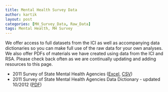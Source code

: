 ```yaml
---
title: Mental Health Survey Data
author: kartik
layout: post
categories: [MH_Survey_Data, Raw_Data]
tags: Mental Health, MH Survey
---
```

<p>We offer access to full datasets from the ICI as well as accompanying data dictionaries so you can make full use of the raw data for your own analyses. We also offer PDFs of materials we have created using data from the ICI and RSA. Please check back often as we are continually updating and adding resources to this page.</p>
<ul>
	<li>2011 Survey of State Mental Health Agencies (<a href="files/MH_Survey_ExploreVR.xlsx">Excel</a>, <a href="files/MH_Survey_ExploreVR.csv">CSV</a>)</li>
	<li>2011 Survey of State Mental Health Agencies Data Dictionary - updated 10/2012 (<a href="files/Data Dictionary_MH_6.0.pdf">PDF</a>)</li>
</ul>
